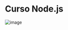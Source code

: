 # Curso Node.js 

![image](https://github.com/dieegoludee/node-js-repository/assets/127766535/1f0da9ad-2ee3-4697-b1e6-e8c086417cb3)
